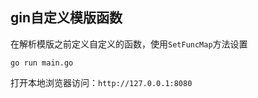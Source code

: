 ## gin自定义模版函数

在解析模版之前定义自定义的函数，使用`SetFuncMap`方法设置

```
go run main.go
```


打开本地浏览器访问：`http://127.0.0.1:8080`
